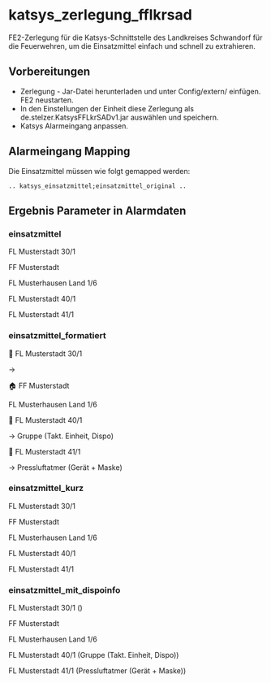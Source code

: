 # katsys_zerlegung_fflkrsad

FE2-Zerlegung für die Katsys-Schnittstelle des Landkreises Schwandorf für die Feuerwehren, um die Einsatzmittel einfach und schnell zu extrahieren.

## Vorbereitungen ##
- Zerlegung - Jar-Datei herunterladen und unter Config/extern/ einfügen. FE2 neustarten.
- In den Einstellungen der Einheit diese Zerlegung als de.stelzer.KatsysFFLkrSADv1.jar auswählen und speichern.
- Katsys Alarmeingang anpassen.

## Alarmeingang Mapping ##
Die Einsatzmittel müssen wie folgt gemapped werden:

``
..
katsys_einsatzmittel;einsatzmittel_original
..
``

## Ergebnis Parameter in Alarmdaten ##

### einsatzmittel ###

FL Musterstadt 30/1

FF Musterstadt

FL Musterhausen Land 1/6

FL Musterstadt 40/1

FL Musterstadt 41/1

### einsatzmittel_formatiert ###

🚒 FL Musterstadt 30/1

→

🏠 FF Musterstadt

FL Musterhausen Land 1/6

🚒 FL Musterstadt 40/1

→ Gruppe (Takt. Einheit, Dispo)

🚒 FL Musterstadt 41/1

→ Pressluftatmer (Gerät + Maske)

### einsatzmittel_kurz	###

FL Musterstadt 30/1

FF Musterstadt

FL Musterhausen Land 1/6

FL Musterstadt 40/1

FL Musterstadt 41/1

### einsatzmittel_mit_dispoinfo ###

FL Musterstadt 30/1 ()

FF Musterstadt

FL Musterhausen Land 1/6

FL Musterstadt 40/1 (Gruppe (Takt. Einheit, Dispo))

FL Musterstadt 41/1 (Pressluftatmer (Gerät + Maske))

